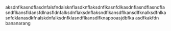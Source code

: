 aksdnflkasndflasdnfalsfndalsknflasdknflaksdnflkasnfdlkasdnflasndflasndflasndflkansfldansfdlnasfldnfalksdnflaksdnflaksndflkansdflkansdlfknalksdfnlkasnfdklanasdkfnalskdnfalksdnfklasndflkansdlfknapooasjdbfka
asdfkakfdn
bananarang
